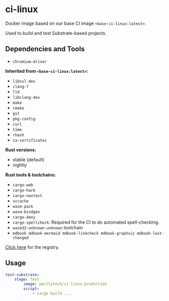 # ci-linux

Docker image based on our base CI image `<base-ci-linux:latest>`.

Used to build and test Substrate-based projects.

## Dependencies and Tools

- `chromium-driver`

**Inherited from `<base-ci-linux:latest>`:**

- `libssl-dev`
- `clang-7`
- `lld`
- `libclang-dev`
- `make`
- `cmake`
- `git`
- `pkg-config`
- `curl`
- `time`
- `rhash`
- `ca-certificates`

**Rust versions:**

- stable (default)
- nightly

**Rust tools & toolchains:**

- `cargo-web`
- `cargo-hack`
- `cargo-nextest`
- `sccache`
- `wasm-pack`
- `wasm-bindgen`
- `cargo-deny`
- `cargo-spellcheck`: Required for the CI to do automated spell-checking.
- `wasm32-unknown-unknown` toolchain
- `mdbook mdbook-mermaid mdbook-linkcheck mdbook-graphviz mdbook-last-changed`

[Click here](https://hub.docker.com/repository/docker/paritytech/ci-linux) for the registry.

## Usage

```yaml
test-substrate:
    stage: test
        image: paritytech/ci-linux:production
        script:
            - cargo build ...
```

